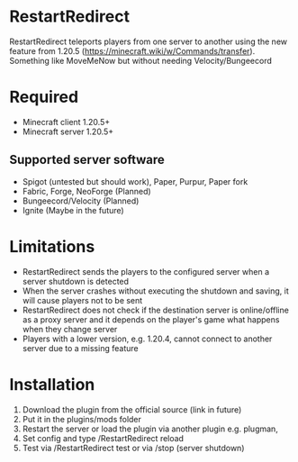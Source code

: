 # RestartRedirect
RestartRedirect teleports players from one server to another using the new feature from 1.20.5 (https://minecraft.wiki/w/Commands/transfer).
Something like MoveMeNow but without needing Velocity/Bungeecord


# Required
- Minecraft client 1.20.5+
- Minecraft server 1.20.5+
  
## Supported server software 
- Spigot (untested but should work), Paper, Purpur, Paper fork
- Fabric, Forge, NeoForge (Planned)
- Bungeecord/Velocity (Planned)
- Ignite (Maybe in the future)
 
# Limitations
- RestartRedirect sends the players to the configured server when a server shutdown is detected
- When the server crashes without executing the shutdown and saving, it will cause players not to be sent
- RestartRedirect does not check if the destination server is online/offline as a proxy server and it depends on the player's game what happens when they change server
- Players with a lower version, e.g. 1.20.4, cannot connect to another server due to a missing feature
  
# Installation
1) Download the plugin from the official source (link in future)
2) Put it in the plugins/mods folder
3) Restart the server or load the plugin via another plugin e.g. plugman,
4) Set config and type /RestartRedirect reload
5) Test via /RestartRedirect test or via /stop (server shutdown)
